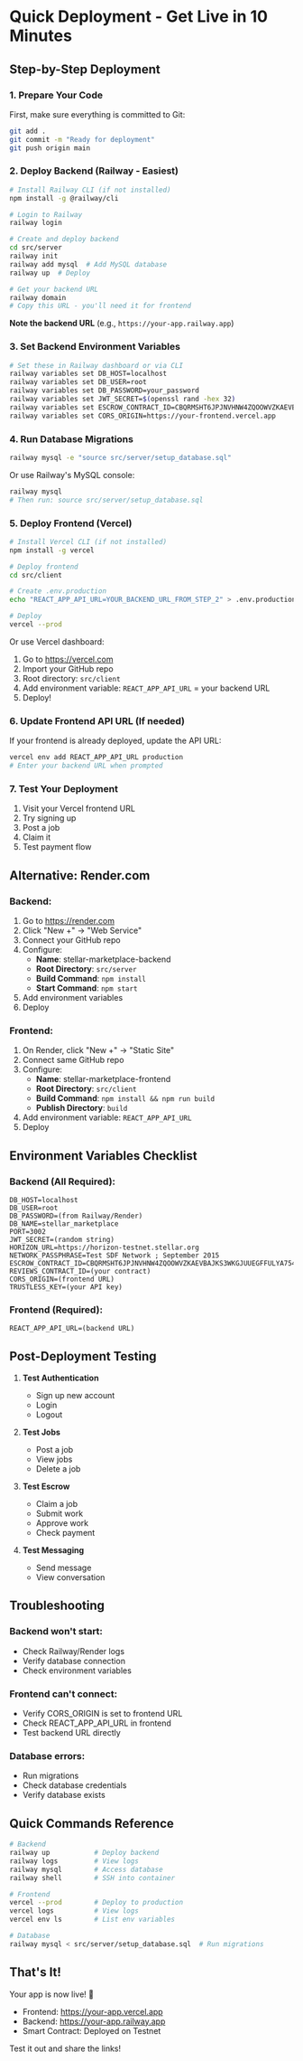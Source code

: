 # Quick Deployment - Get Live in 10 Minutes

## Step-by-Step Deployment

### 1. Prepare Your Code

First, make sure everything is committed to Git:

```bash
git add .
git commit -m "Ready for deployment"
git push origin main
```

### 2. Deploy Backend (Railway - Easiest)

```bash
# Install Railway CLI (if not installed)
npm install -g @railway/cli

# Login to Railway
railway login

# Create and deploy backend
cd src/server
railway init
railway add mysql  # Add MySQL database
railway up  # Deploy

# Get your backend URL
railway domain
# Copy this URL - you'll need it for frontend
```

**Note the backend URL** (e.g., `https://your-app.railway.app`)

### 3. Set Backend Environment Variables

```bash
# Set these in Railway dashboard or via CLI
railway variables set DB_HOST=localhost
railway variables set DB_USER=root
railway variables set DB_PASSWORD=your_password
railway variables set JWT_SECRET=$(openssl rand -hex 32)
railway variables set ESCROW_CONTRACT_ID=CBQRMSHT6JPJNVHNW4ZQOOWVZKAEVBAJKS3WKGJUUEGFFULYA75444WE
railway variables set CORS_ORIGIN=https://your-frontend.vercel.app
```

### 4. Run Database Migrations

```bash
railway mysql -e "source src/server/setup_database.sql"
```

Or use Railway's MySQL console:
```bash
railway mysql
# Then run: source src/server/setup_database.sql
```

### 5. Deploy Frontend (Vercel)

```bash
# Install Vercel CLI (if not installed)
npm install -g vercel

# Deploy frontend
cd src/client

# Create .env.production
echo "REACT_APP_API_URL=YOUR_BACKEND_URL_FROM_STEP_2" > .env.production

# Deploy
vercel --prod
```

Or use Vercel dashboard:
1. Go to https://vercel.com
2. Import your GitHub repo
3. Root directory: `src/client`
4. Add environment variable: `REACT_APP_API_URL` = your backend URL
5. Deploy!

### 6. Update Frontend API URL (If needed)

If your frontend is already deployed, update the API URL:

```bash
vercel env add REACT_APP_API_URL production
# Enter your backend URL when prompted
```

### 7. Test Your Deployment

1. Visit your Vercel frontend URL
2. Try signing up
3. Post a job
4. Claim it
5. Test payment flow

## Alternative: Render.com

### Backend:
1. Go to https://render.com
2. Click "New +" → "Web Service"
3. Connect your GitHub repo
4. Configure:
   - **Name**: stellar-marketplace-backend
   - **Root Directory**: `src/server`
   - **Build Command**: `npm install`
   - **Start Command**: `npm start`
5. Add environment variables
6. Deploy

### Frontend:
1. On Render, click "New +" → "Static Site"
2. Connect same GitHub repo
3. Configure:
   - **Name**: stellar-marketplace-frontend
   - **Root Directory**: `src/client`
   - **Build Command**: `npm install && npm run build`
   - **Publish Directory**: `build`
4. Add environment variable: `REACT_APP_API_URL`
5. Deploy

## Environment Variables Checklist

### Backend (All Required):
```
DB_HOST=localhost
DB_USER=root
DB_PASSWORD=(from Railway/Render)
DB_NAME=stellar_marketplace
PORT=3002
JWT_SECRET=(random string)
HORIZON_URL=https://horizon-testnet.stellar.org
NETWORK_PASSPHRASE=Test SDF Network ; September 2015
ESCROW_CONTRACT_ID=CBQRMSHT6JPJNVHNW4ZQOOWVZKAEVBAJKS3WKGJUUEGFFULYA75444WE
REVIEWS_CONTRACT_ID=(your contract)
CORS_ORIGIN=(frontend URL)
TRUSTLESS_KEY=(your API key)
```

### Frontend (Required):
```
REACT_APP_API_URL=(backend URL)
```

## Post-Deployment Testing

1. **Test Authentication**
   - Sign up new account
   - Login
   - Logout

2. **Test Jobs**
   - Post a job
   - View jobs
   - Delete a job

3. **Test Escrow**
   - Claim a job
   - Submit work
   - Approve work
   - Check payment

4. **Test Messaging**
   - Send message
   - View conversation

## Troubleshooting

### Backend won't start:
- Check Railway/Render logs
- Verify database connection
- Check environment variables

### Frontend can't connect:
- Verify CORS_ORIGIN is set to frontend URL
- Check REACT_APP_API_URL in frontend
- Test backend URL directly

### Database errors:
- Run migrations
- Check database credentials
- Verify database exists

## Quick Commands Reference

```bash
# Backend
railway up           # Deploy backend
railway logs         # View logs
railway mysql        # Access database
railway shell        # SSH into container

# Frontend
vercel --prod        # Deploy to production
vercel logs          # View logs
vercel env ls        # List env variables

# Database
railway mysql < src/server/setup_database.sql  # Run migrations
```

## That's It!

Your app is now live! 🎉

- Frontend: https://your-app.vercel.app
- Backend: https://your-app.railway.app
- Smart Contract: Deployed on Testnet

Test it out and share the links!

